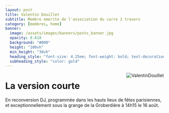 ```yaml
---
layout: post
title: Valentin Douillet
subtitle: Membre emerite de l'association du carre 2 travers
category: [membres, home]
banner:
  image: /assets/images/banners/posts_banner.jpg
  opacity: 0.618
  background: "#000"
  height: "100vh"
  min_height: "38vh"
  heading_style: "font-size: 4.25em; font-weight: bold; text-decoration: underline"
  subheading_style: "color: gold"
---
```


<img src="{{site.baseurl | prepend: site.url}}assets/images/members/ValentinDouillet.jpg" alt="ValentinDouillet" style="float: right; width: auto; height: auto;"/>

# La version courte

En reconversion DJ, programmée dans les hauts lieux de fêtes parisiennes, et exceptionnellement sous la grange de la Groberdière à 14h15 le 16 août.





















